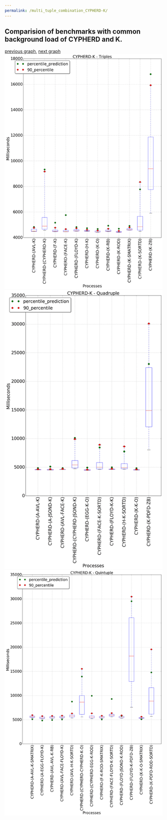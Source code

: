 ```yaml
---
permalink: /multi_tuple_combination_CYPHERD-K/
---
```



 ## Comparision of benchmarks with common background load of CYPHERD and K.

[previous graph](../multi_tuple_combination_CYPHERD-JSOND/), [next graph](../multi_tuple_combination_CYPHERD-O/)
![graph figure](./images/triple/CYPHERD/CYPHERD-K_box.png)![graph figure](./images/quadruple/CYPHERD/CYPHERD-K_box.png)![graph figure](./images/quintuple/CYPHERD/CYPHERD-K_box.png)